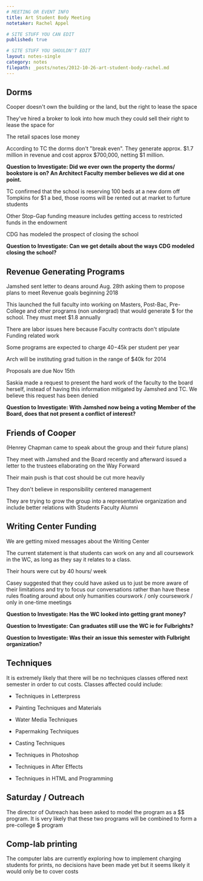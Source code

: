 ```yaml
---
# MEETING OR EVENT INFO
title: Art Student Body Meeting
notetaker: Rachel Appel

# SITE STUFF YOU CAN EDIT
published: true

# SITE STUFF YOU SHOULDN'T EDIT
layout: notes-single
category: notes
filepath: _posts/notes/2012-10-26-art-student-body-rachel.md
---
```


## Dorms

Cooper doesn't own the building or the land, but the right to lease the space

They've hired a broker to look into how much they could sell their right to lease the space for

The retail spaces lose money

According to TC the dorms don't "break even". They generate approx. $1.7 million in revenue and cost approx $700,000, netting $1 million. 

**Question to Investigate: Did we ever own the property the dorms/ bookstore is on? An Architect Faculty member believes we did at one point.**

TC confirmed that the school is reserving 100 beds at a new dorm off Tompkins for $1 a bed, those rooms will be rented out at market to furture students

Other Stop-Gap funding measure includes getting access to restricted funds in the endowment

CDG has modeled the prospect of closing the school

**Question to Investigate: Can we get details about the ways CDG modeled closing the school?**

## Revenue Generating Programs

Jamshed sent letter to deans around Aug. 28th asking them to propose plans to meet Revenue goals beginning 2018

This launched the full faculty into working on Masters, Post-Bac, Pre-College and other programs (non undergrad) that would generate $ for the school. They must meet $1.8 annually

There are labor issues here because Faculty contracts don't stipulate Funding related work

Some programs are expected to charge $40-$45k per student per year

Arch will be instituting grad tuition in the range of $40k for 2014

Proposals are due Nov 15th

Saskia made a request to present the hard work of the faculty to the board herself, instead of having this information mitigated by Jamshed and TC. We believe this request has been denied

**Question to Investigate: With Jamshed now being a voting Member of the Board, does that not present a conflict of interest?**

## Friends of Cooper

(Henrey Chapman came to speak about the group and their future plans)

They meet with Jamshed and the Board recently and afterward issued a letter to the trustees ellaborating on the Way Forward

Their main push is that cost should be cut more heavily

They don't believe in responsibility centered management

They are trying to grow the group into a representative organization and include better relations with Students Faculty Alumni

## Writing Center Funding

We are getting mixed messages about the Writing Center

The current statement is that students can work on any and all coursework in the WC, as long as they say it relates to a class. 

Their hours were cut by 40 hours/ week

Casey suggested that they could have asked us to just be more aware of their limitations and try to focus our conversations rather than have these rules floating around about only humanities courswork / only coursework / only in one-time meetings 

**Question to Investigate: Has the WC looked into getting grant money?**

**Question to Investigate: Can graduates still use the WC ie for Fulbrights?**

**Question to Investigate: Was their an issue this semester with Fulbright organization?**

## Techniques

It is extremely likely that there will be no techniques classes offered next semester in order to cut costs. Classes affected could include:

* Techniques in Letterpress

* Painting Techniques and Materials

* Water Media Techniques

* Papermaking Techniques

* Casting Techniques

* Techniques in Photoshop

* Techniques in After Effects

* Techniques in HTML and Programming

## Saturday / Outreach

The director of Outreach has been asked to model the program as a $$ program. It is very likely that these two programs will be combined to form a pre-college $ program

## Comp-lab printing

The computer labs are currently exploring how to implement charging students for prints, no decisions have been made yet but it seems likely it would only be to cover costs